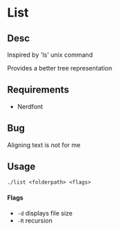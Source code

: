 # List

## Desc

Inspired by 'ls' unix command

Provides a better tree representation

## Requirements

- Nerdfont

## Bug

Aligning text is not for me

## Usage

```
./list <folderpath> <flags>
```

#### Flags

- ```-d``` displays file size
- ```-R``` recursion
